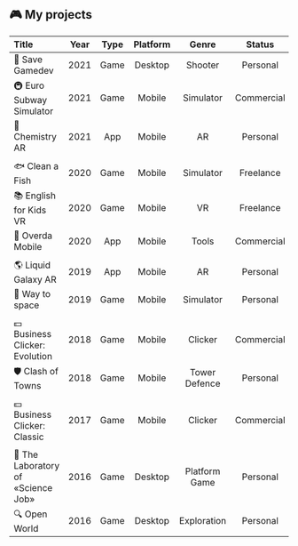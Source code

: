 ## 🎮 My projects
| Title | Year | Type | Platform | Genre | Status |
| :--- | :---: | :---: | :---: | :---: | :---: |
| 💾 Save Gamedev | 2021 | Game | Desktop | Shooter | Personal |
| 🚇 Euro Subway Simulator | 2021 | Game | Mobile | Simulator | Commercial |
| 🧪 Chemistry AR | 2021 | App | Mobile | AR | Personal |
| | | | | | |
| 🐟 Clean a Fish | 2020 | Game | Mobile | Simulator | Freelance |
| 📚 English for Kids VR | 2020 | Game | Mobile | VR | Freelance |
| 📱 Overda Mobile | 2020 | App | Mobile | Tools | Commercial |
| | | | | | |
| 🌎 Liquid Galaxy AR | 2019 | App | Mobile | AR | Personal |
| 🚀 Way to space | 2019 | Game | Mobile | Simulator | Personal |
| | | | | | |
| 💵 Business Clicker: Evolution | 2018 | Game | Mobile | Clicker | Commercial |
| 🛡 Clash of Towns | 2018 | Game | Mobile | Tower Defence | Personal |
| | | | | | |
| 💵 Business Clicker: Classic | 2017 | Game | Mobile | Clicker | Commercial |
| | | | | | |
| 🔬 The Laboratory of «Science Job» | 2016 | Game | Desktop | Platform Game | Personal |
| 🔍 Open World | 2016 | Game | Desktop | Exploration | Personal |

